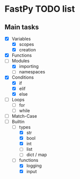# FastPy TODO list

## Main tasks

- [x] Variables
    - [x] scopes
    - [x] creation
- [x] Functions
- [ ] Modules
    - [x] importing
    - [ ] namespaces
- [x] Conditions
    - [x] if
    - [x] elif
    - [x] else
- [ ] Loops
    - [ ] for
    - [ ] while
- [ ] Match-Case
- [ ] Builtin
    - [ ] types
        - [x] str
        - [x] bool
        - [x] int
        - [ ] list
        - [ ] dict / map
    - [ ] functions
        - [x] logging
        - [x] input
